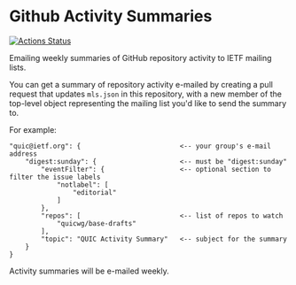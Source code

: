 # Github Activity Summaries

[![Actions Status](https://github.com/ietf-github-services/activity-summary/workflows/Activity%20Summary/badge.svg)](https://github.com/ietf-github-services/activity-summary/actions)

Emailing weekly summaries of GitHub repository activity to IETF mailing lists.

You can get a summary of repository activity e-mailed by creating a pull request that updates `mls.json` in this repository, with a new member of the top-level object representing the mailing list you'd like to send the summary to. 

For example:

~~~
"quic@ietf.org": {                         <-- your group's e-mail address
    "digest:sunday": {                     <-- must be "digest:sunday"
        "eventFilter": {                   <-- optional section to filter the issue labels
            "notlabel": [
                "editorial"
            ]
        },
        "repos": [                         <-- list of repos to watch
            "quicwg/base-drafts"
        ],
        "topic": "QUIC Activity Summary"   <-- subject for the summary
    }
}
~~~

Activity summaries will be e-mailed weekly.
